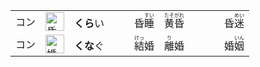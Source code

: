 <table>
  <tr>
    <td>コン</td>
    <td><img src="https://f.2cn.cn/hanzi/svg/660F.svg" alt="昏" height="30"></td>
    <td><b>くら</b>い　　　昏<ruby>睡<rt>すい</rt></ruby>　<ruby>黄昏<rt>たそがれ</rt></ruby>　　　　昏<ruby>迷<rt>めい</rt></ruby></td>  
  </tr>
  <tr>
    <td>コン</td>
    <td><img src="https://f.2cn.cn/hanzi/svg/5A5A.svg" alt="婚" height="30"></td>
    <td><b>くな</b>ぐ　　　<ruby>結<rt>けっ</rt></ruby>婚　<ruby>離<rt>り</rt></ruby>婚　　　　婚<ruby>姻<rt>いん</rt></ruby></td>  
  </tr>
</table>







<!--結　304　襲撃し 133　踏襲　136　逆襲を　132　　{逆|ギャク}襲-->
